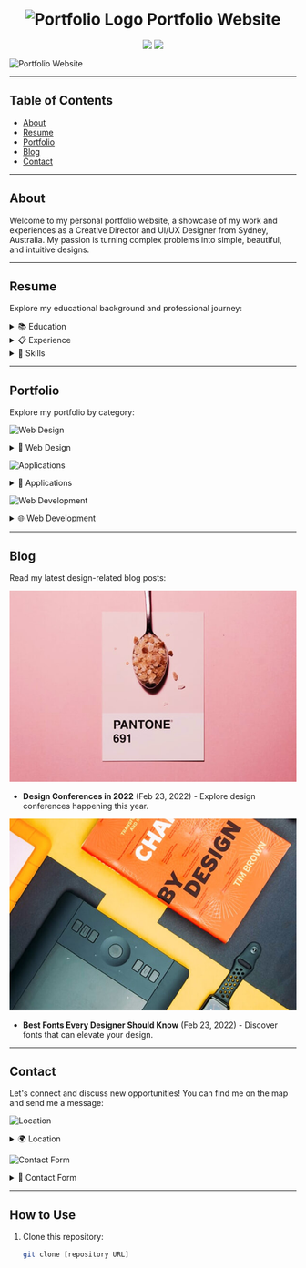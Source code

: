 <h1 align="center">
  <img src="./assets/images/logo.ico" alt="Portfolio Logo" width="40"> Portfolio Website
</h1>

<div align="center">
  <img src="https://img.shields.io/badge/Author-[Your Name]-blue">
  <img src="https://img.shields.io/badge/License-[License Name]-brightgreen">
</div>

![Portfolio Website](./assets/images/portfolio-gif.gif)

---

## Table of Contents

- [About](#about)
- [Resume](#resume)
- [Portfolio](#portfolio)
- [Blog](#blog)
- [Contact](#contact)

---

## About

Welcome to my personal portfolio website, a showcase of my work and experiences as a Creative Director and UI/UX Designer from Sydney, Australia. My passion is turning complex problems into simple, beautiful, and intuitive designs.

---

## Resume

Explore my educational background and professional journey:

<details>
  <summary>📚 Education</summary>
  - University School of the Arts (2007 - 2008)
  - New York Academy of Art (2006 - 2007)
  - High School of Art and Design (2002 - 2004)
</details>

<details>
  <summary>📋 Experience</summary>
  - **Creative Director** (2015 - Present)
  - **Art Director** (2013 - 2015)
  - **Web Designer** (2010 - 2013)
</details>

<details>
  <summary>🚀 Skills</summary>
  - **Web Design** - 80%
  - **Graphic Design** - 70%
  - **Branding** - 90%
  - **WordPress** - 50%
</details>

---

## Portfolio

Explore my portfolio by category:

![Web Design](./assets/images/web-design-gif.gif)

<details>
  <summary>🎨 Web Design</summary>
  - Finance
  - Orizon
  - Fundo
  - DSM
  - MetaSpark
</details>

![Applications](./assets/images/applications-gif.gif)

<details>
  <summary>📱 Applications</summary>
  - Brawlhalla
  - Task Manager
</details>

![Web Development](./assets/images/web-development-gif.gif)

<details>
  <summary>🌐 Web Development</summary>
  - Finance
  - Orizon
  - Summary
  - Arrival
</details>

---

## Blog

Read my latest design-related blog posts:

![Design Conferences](./assets/images/blog-1.jpg)

- **Design Conferences in 2022** (Feb 23, 2022) - Explore design conferences happening this year.

![Best Fonts](./assets/images/blog-2.jpg)

- **Best Fonts Every Designer Should Know** (Feb 23, 2022) - Discover fonts that can elevate your design.

---

## Contact

Let's connect and discuss new opportunities! You can find me on the map and send me a message:

![Location](./assets/images/location-gif.gif)

<details>
  <summary>🌍 Location</summary>
  [Ghaziabad, Uttar Pradesh, India](https://www.google.com/maps/embed?pb=!1m18!1m12!1m3!1d199666.5651251294!2d-121.58334177520186!3d38.56165006739519!2m3!1f0!2f0!3f0!3m2!1i1024!2i768!4f13.1!3m3!1m2!1s0x809ac672b28397f9%3A0x921f6aaa74197fdb!2sSacramento%2C%20CA%2C%20USA!5e0!3m2!1sen!2sbd!4v1647608789441!5m2!1sen!2sbd)
</details>

![Contact Form](./assets/images/contact-form-gif.gif)

<details>
  <summary>💌 Contact Form</summary>
  Fill out the form to send me a message!
</details>

---

## How to Use

1. Clone this repository:

   ```bash
   git clone [repository URL]
